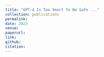 ```yaml
---
title: "GPT-4 Is Too Smart To Be Safe ..."
collection: publications
permalink: 
date: 2023
venue: 
paperurl: 
link: 
github: 
citation: 
---
```

